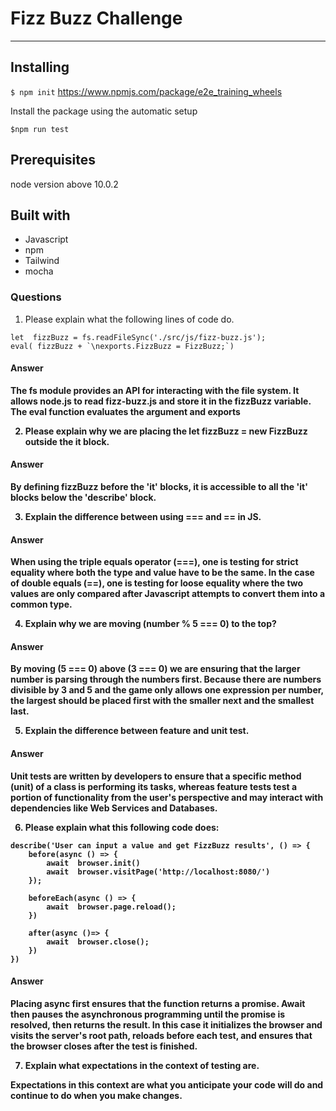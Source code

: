 # Fizz Buzz Challenge
---
## Installing
`$ npm init`
https://www.npmjs.com/package/e2e_training_wheels


Install the package using the automatic setup

`$npm run test`


## Prerequisites
node version above 10.0.2


## Built with

- Javascript
- npm
- Tailwind
- mocha


### <strong>Questions</strong>

1. Please explain what the following lines of code do.
```
let  fizzBuzz = fs.readFileSync('./src/js/fizz-buzz.js');
eval( fizzBuzz + `\nexports.FizzBuzz = FizzBuzz;`)
```
#### <strong>Answer<strong>
The fs module provides an API for interacting with the file system.  It allows node.js to read fizz-buzz.js and store it in the fizzBuzz variable.  The eval function evaluates the argument and exports


2. Please explain why we are placing the let fizzBuzz = new FizzBuzz outside the it block.

#### <strong>Answer<strong>
By defining fizzBuzz before the 'it' blocks, it is accessible to all the 'it' blocks below the 'describe' block.


3. Explain the difference between using === and == in JS.

#### <strong>Answer<strong>
When using the triple equals operator (===), one is testing for strict equality where both the type and value have to be the same.  In the case of double equals (==), one is testing for loose equality where the two values are only compared after Javascript attempts to convert them into a common type.

4. Explain why we are moving (number % 5 === 0) to the top?  
#### <strong>Answer<strong>

By moving (5 === 0) above (3 === 0) we are ensuring that the larger number is parsing through the numbers first.  Because there are numbers divisible by 3 and 5 and the game only allows one expression per number, the largest should be placed first with the smaller next and the smallest last.  

5. Explain the difference between feature and unit test.
#### <strong>Answer<strong>

Unit tests are written by developers to ensure that a specific method (unit) of a class is performing its tasks, whereas feature tests test a portion of functionality from the user's perspective and may interact with dependencies like Web Services and Databases.

6. Please explain what this following code does:
````
describe('User can input a value and get FizzBuzz results', () => {
    before(async () => {
        await  browser.init()
        await  browser.visitPage('http://localhost:8080/')
    });

    beforeEach(async () => {
        await  browser.page.reload();
    })

    after(async ()=> {
        await  browser.close();
    })
})
````
#### <strong>Answer<strong>


Placing async first ensures that the function returns a promise.  Await then pauses the asynchronous programming until the promise is resolved, then returns the result.  In this case it initializes the browser and visits the server's root path, reloads before each test, and ensures that the browser closes after the test is finished.

7. Explain what expectations in the context of testing are.

Expectations in this context are what you anticipate your code will do and continue to do when you make changes.  
































